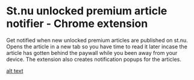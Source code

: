 # St.nu unlocked premium article notifier - Chrome extension

Get notified when new unlocked premium articles are published on st.nu.
Opens the article in a new tab so you have time to read it later incase the article 
has gotten behind the paywall while you been away from your device.
The extension also creates notification popups for the articles.

[alt text](
https://github.com/crash007/st-notifier/raw/master/st-extension.jpg)
